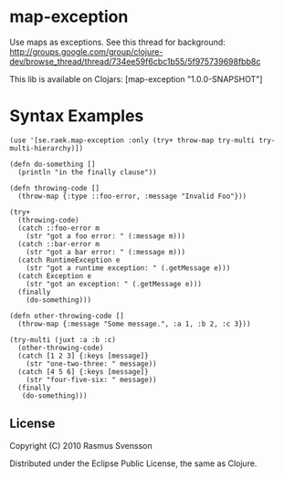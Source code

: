 # map-exception

Use maps as exceptions. See this thread for background: http://groups.google.com/group/clojure-dev/browse_thread/thread/734ee59f6cbc1b55/5f975739698fbb8c

This lib is available on Clojars: [map-exception "1.0.0-SNAPSHOT"]

# Syntax Examples

    (use '[se.raek.map-exception :only (try+ throw-map try-multi try-multi-hierarchy)])
    
    (defn do-something []
      (println "in the finally clause"))
    
    (defn throwing-code []
      (throw-map {:type ::foo-error, :message "Invalid Foo"}))
    
    (try+
      (throwing-code)
      (catch ::foo-error m
        (str "got a foo error: " (:message m)))
      (catch ::bar-error m
        (str "got a bar error: " (:message m)))
      (catch RuntimeException e
        (str "got a runtime exception: " (.getMessage e)))
      (catch Exception e
        (str "got an exception: " (.getMessage e)))
      (finally
        (do-something)))
    
    (defn other-throwing-code []
      (throw-map {:message "Some message.", :a 1, :b 2, :c 3}))
    
    (try-multi (juxt :a :b :c)
      (other-throwing-code)
      (catch [1 2 3] {:keys [message]}
        (str "one-two-three: " message))
      (catch [4 5 6] {:keys [message]}
        (str "four-five-six: " message))
      (finally
       (do-something)))

## License

Copyright (C) 2010 Rasmus Svensson

Distributed under the Eclipse Public License, the same as Clojure.
